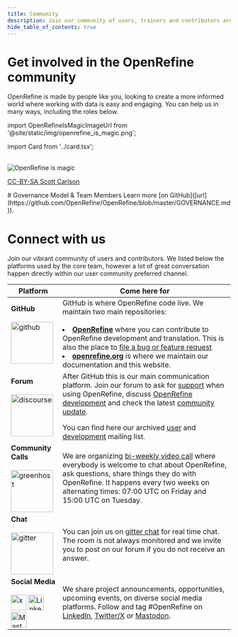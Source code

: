 ```yaml
---
title: Community
description: Join our community of users, trainers and contributors around the world.
hide_table_of_contents: true
---
```


# Get involved in the OpenRefine community

OpenRefine is made by people like you, looking to create a more informed world where working with data is easy and engaging. You can help us in many ways, including the roles below.


import OpenRefineIsMagicImageUrl from '@site/static/img/openrefine_is_magic.png';


import Card from '../card.tsx';

<div className="cardList">
  <Card href="/docs/technical-reference/code-contributions" title="Developer" description="to maintain OpenRefine or develop a new extensions"/>
  <Card href="/docs/technical-reference/introduction" title="Designer" description="to improve OpenRefine usability" />
</div>
<div className="cardList">
  <Card href="/docs/technical-reference/documentation-contributions" title="Technical Writer" description="to keep our user documentation up to date and enrich it with more example" />
  <Card href="https://hosted.weblate.org/engage/openrefine/" title="Translator" description="to translate OpenRefine interface in your language via Weblate." />
</div>
<div className="cardList">
  <Card href="https://forum.openrefine.org/c/support/12" title="OpenRefine expert" description="by answering OpenRefine-related questions in your community preferred channels (Slack, Telegram, or other form of discussion list), by monitoring social media or our forum. Help us by turn recurring bug report and feature requests and bug reports GitHub issues" />
  <Card title="Advocate & Trainer" description="by introducing OpenRefine to your community and by providing customed training based on your community workflow and dataset" />
</div>
<br />


<!-- TODO rebuild the structure of the URL for each contributor guide. Add placeholder for the new one -->

<div style={{float: 'right', textAlign: 'right'}}>
<img src={OpenRefineIsMagicImageUrl} alt="OpenRefine is magic" id="magic"/>
<p style={{fontSize: '0.7em'}}><a href="https://commons.wikimedia.org/wiki/File:Open_Refine_is_Magic.png">CC-BY-SA Scott Carlson</a></p>
</div>
# Governance Model & Team Members
Learn more [on GitHub]([url](https://github.com/OpenRefine/OpenRefine/blob/master/GOVERNANCE.md)).

# Connect with us

Join our vibrant community of users and contributors. We listed below the platforms used by the core team, however a lot of great conversation happen directly within our user community preferred channel. 


| Platform | Come here for |
| --------------- | --------------- |
| **GitHub**  <br></br> <img src="/img/logo/github.png" alt="github" height="95"/>|GitHub is where OpenRefine code live. We maintain two main repositories: <br></br> <li> **[OpenRefine](https://github.com/OpenRefine/OpenRefine)** where you can contribute to OpenRefine development and translation. This is also the place to [file a bug or feature request](https://github.com/OpenRefine/OpenRefine/issues/new/choose)</li>  <li> **[openrefine.org](https://github.com/OpenRefine/openrefine.org)** is where we maintain our documentation and this website.</li> |
 | **Forum**  <br></br> <img src="/img/logo/discourse.png" alt="discourse" height="95"/>|After GitHub this is our main communication platform. Join our forum to ask for [support](https://forum.openrefine.org/c/support/12) when using OpenRefine, discuss [OpenRefine development](https://forum.openrefine.org/c/dev/8) and check the latest [community update](https://forum.openrefine.org/c/news/13).<p></p> You can find here our archived [user](https://groups.google.com/u/2/g/openrefine) and [development](https://groups.google.com/u/2/g/openrefine-dev) mailing list.|
| **Community Calls** <br></br> <img src="/img/logo/gh-og.png" alt="greenhost" height="95"/>| We are organizing [bi-weekly video call](https://forum.openrefine.org/t/openrefine-community-meetup/1276) where everybody is welcome to chat about OpenRefine, ask questions, share things they do with OpenRefine. It happens every two weeks on alternating times:  07:00 UTC on Friday and 15:00 UTC on Tuesday. |
| **Chat**   <br></br> <img src="/img/logo/gitter.png" alt="gitter" height="95"/>|You can join us on [gitter chat](https://app.gitter.im/#/room/#OpenRefine_OpenRefine:gitter.im) for real time chat. The room is not always monitored and we invite you to post on our forum if you do not receive an answer.|
| **Social Media**  <br></br> <img src="/img/logo/x.svg" alt="x" height="35"/> <img src="/img/logo/LinkedIn.png" alt="LinkedIn" height="35"/> <img src="/img/logo/Mastodon.png" alt="Mastodon" height="35"/> | We share project announcements, opportunities, upcoming events, on diverse social media platforms. Follow and tag #OpenRefine on [LinkedIn](https://www.linkedin.com/company/openrefine/), [Twitter/X](https://twitter.com/openrefine) or [Mastodon]( https://fosstodon.org/@OpenRefine).|
